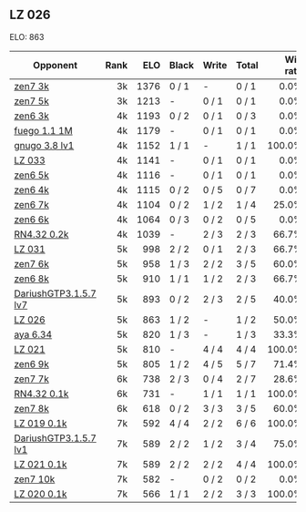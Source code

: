 ## LZ 026 ##

ELO: 863

Opponent | Rank | ELO | Black | Write | Total | Win rate
---------|-----:|----:|-------|-------|-------|-------:
[zen7 3k](zen7%203k.md) | 3k | 1376 | 0 / 1 | - | 0 / 1 | 0.0%
[zen7 5k](zen7%205k.md) | 3k | 1213 | - | 0 / 1 | 0 / 1 | 0.0%
[zen6 3k](zen6%203k.md) | 4k | 1193 | 0 / 2 | 0 / 1 | 0 / 3 | 0.0%
[fuego 1.1 1M](fuego%201.1%201M.md) | 4k | 1179 | - | 0 / 1 | 0 / 1 | 0.0%
[gnugo 3.8 lv1](gnugo%203.8%20lv1.md) | 4k | 1152 | 1 / 1 | - | 1 / 1 | 100.0%
[LZ 033](LZ%20033.md) | 4k | 1141 | - | 0 / 1 | 0 / 1 | 0.0%
[zen6 5k](zen6%205k.md) | 4k | 1116 | - | 0 / 1 | 0 / 1 | 0.0%
[zen6 4k](zen6%204k.md) | 4k | 1115 | 0 / 2 | 0 / 5 | 0 / 7 | 0.0%
[zen6 7k](zen6%207k.md) | 4k | 1104 | 0 / 2 | 1 / 2 | 1 / 4 | 25.0%
[zen6 6k](zen6%206k.md) | 4k | 1064 | 0 / 3 | 0 / 2 | 0 / 5 | 0.0%
[RN4.32 0.2k](RN4.32%200.2k.md) | 4k | 1039 | - | 2 / 3 | 2 / 3 | 66.7%
[LZ 031](LZ%20031.md) | 5k | 998 | 2 / 2 | 0 / 1 | 2 / 3 | 66.7%
[zen7 6k](zen7%206k.md) | 5k | 958 | 1 / 3 | 2 / 2 | 3 / 5 | 60.0%
[zen6 8k](zen6%208k.md) | 5k | 910 | 1 / 1 | 1 / 2 | 2 / 3 | 66.7%
[DariushGTP3.1.5.7 lv7](DariushGTP3.1.5.7%20lv7.md) | 5k | 893 | 0 / 2 | 2 / 3 | 2 / 5 | 40.0%
[LZ 026](LZ%20026.md) | 5k | 863 | 1 / 2 | - | 1 / 2 | 50.0%
[aya 6.34](aya%206.34.md) | 5k | 820 | 1 / 3 | - | 1 / 3 | 33.3%
[LZ 021](LZ%20021.md) | 5k | 810 | - | 4 / 4 | 4 / 4 | 100.0%
[zen6 9k](zen6%209k.md) | 5k | 805 | 1 / 2 | 4 / 5 | 5 / 7 | 71.4%
[zen7 7k](zen7%207k.md) | 6k | 738 | 2 / 3 | 0 / 4 | 2 / 7 | 28.6%
[RN4.32 0.1k](RN4.32%200.1k.md) | 6k | 731 | - | 1 / 1 | 1 / 1 | 100.0%
[zen7 8k](zen7%208k.md) | 6k | 618 | 0 / 2 | 3 / 3 | 3 / 5 | 60.0%
[LZ 019 0.1k](LZ%20019%200.1k.md) | 7k | 592 | 4 / 4 | 2 / 2 | 6 / 6 | 100.0%
[DariushGTP3.1.5.7 lv1](DariushGTP3.1.5.7%20lv1.md) | 7k | 589 | 2 / 2 | 1 / 2 | 3 / 4 | 75.0%
[LZ 021 0.1k](LZ%20021%200.1k.md) | 7k | 589 | 2 / 2 | 2 / 2 | 4 / 4 | 100.0%
[zen7 10k](zen7%2010k.md) | 7k | 582 | - | 0 / 2 | 0 / 2 | 0.0%
[LZ 020 0.1k](LZ%20020%200.1k.md) | 7k | 566 | 1 / 1 | 2 / 2 | 3 / 3 | 100.0%
